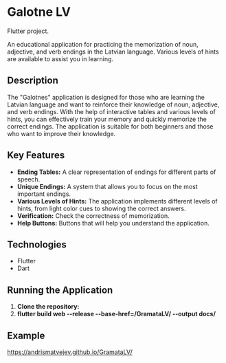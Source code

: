 # Galotne LV 

Flutter project.

An educational application for practicing the memorization of noun, adjective, and verb endings in the Latvian language. Various levels of hints are available to assist you in learning.

## Description

The "Galotnes" application is designed for those who are learning the Latvian language and want to reinforce their knowledge of noun, adjective, and verb endings. With the help of interactive tables and various levels of hints, you can effectively train your memory and quickly memorize the correct endings. The application is suitable for both beginners and those who want to improve their knowledge.

## Key Features

*   **Ending Tables:** A clear representation of endings for different parts of speech.
*   **Unique Endings:** A system that allows you to focus on the most important endings.
*   **Various Levels of Hints:** The application implements different levels of hints, from light color cues to showing the correct answers.
*   **Verification:** Check the correctness of memorization.
*   **Help Buttons:** Buttons that will help you understand the application.

## Technologies

*   Flutter
*   Dart

## Running the Application

1.  **Clone the repository:**
2. **flutter build web --release --base-href=/GramataLV/ --output docs/**

## Example
https://andrismatvejev.github.io/GramataLV/


